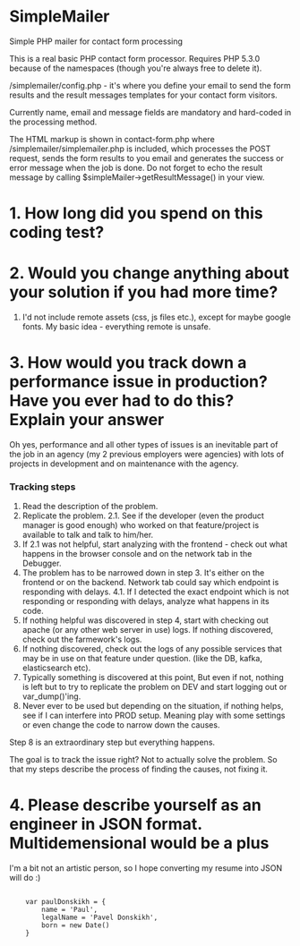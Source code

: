 # SimpleMailer
Simple PHP mailer for contact form processing

This is a real basic PHP contact form processor.
Requires PHP 5.3.0 because of the namespaces (though you're always free to delete it).

/simplemailer/config.php - it's where you define your email to send the form results and the result messages templates for your contact form visitors.

Currently name, email and message fields are mandatory and hard-coded in the processing method.

The HTML markup is shown in contact-form.php where /simplemailer/simplemailer.php is included, which processes the POST request, sends the form results to you email and generates the success or error message when the job is done.
Do not forget to echo the result message by calling $simpleMailer->getResultMessage() in your view.

# 1. How long did you spend on this coding test?

# 2. Would you change anything about your solution if you had more time?

1. I'd not include remote assets (css, js files etc.), except for maybe google fonts. My basic idea - everything remote is unsafe.





# 3. How would you track down a performance issue in production? Have you ever had to do this? Explain your answer

Oh yes, performance and all other types of issues is an inevitable part of the job in an agency (my 2 previous employers were agencies) with lots of projects in development and on maintenance with the agency.

### Tracking steps


1. Read the description of the problem.</li>
2. Replicate the problem.
2.1. See if the developer (even the product manager is good enough) who worked on that feature/project is available to talk and talk to him/her.
3. If 2.1 was not helpful, start analyzing with the frontend - check out what happens in the browser console and on the network tab in the Debugger.
4. The problem has to be narrowed down in step 3. It's either on the frontend or on the backend. Network tab could say which endpoint is responding with delays.
4.1. If I detected the exact endpoint which is not responding or responding with delays, analyze what happens in its code.</li>
5. If nothing helpful was discovered in step 4, start with checking out apache (or any other web server in use) logs. If nothing discovered, check out the farmework's logs.
6. If nothing discovered, check out the logs of any possible services that may be in use on that feature under question. (like the DB, kafka, elasticsearch etc). 
7. Typically something is discovered at this point, But even if not, nothing is left but to try to replicate the problem on DEV and start logging out or var_dump()'ing.
8. Never ever to be used but depending on the situation, if nothing helps, see if I can interfere into PROD setup. Meaning play with some settings or even change the code to narrow down the causes.

Step 8 is an extraordinary step but everything happens.</p>

The goal is to track the issue right? Not to actually solve the problem. So that my steps describe the process of finding the causes, not fixing it.




# 4. Please describe yourself as an engineer in JSON format. Multidemensional would be a plus

I'm a bit not an artistic person, so I hope converting my resume into JSON will do :)

<code>
	var paulDonskikh = {
		name = 'Paul',
		legalName = 'Pavel Donskikh',
		born = new Date()
	}
</code>
